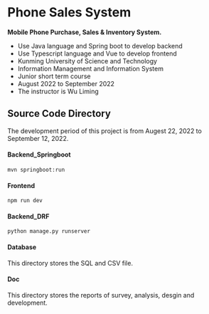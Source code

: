 # Phone Sales System

**Mobile Phone Purchase, Sales & Inventory System.**

- Use Java language and Spring boot to develop backend
- Use Typescript language and Vue to develop frontend
- Kunming University of Science and Technology
- Information Management and Information System
- Junior short term course
- August 2022 to September 2022
- The instructor is Wu Liming

## Source Code Directory

The development period of this project  is from Augest 22, 2022 to September 12, 2022.

#### Backend_Springboot

```shell
mvn springboot:run
```

#### Frontend

```shell
npm run dev
```

#### Backend_DRF

```shell
python manage.py runserver
```

#### Database

This directory stores the SQL and CSV file.

#### Doc

This directory stores the reports of survey, analysis, desgin and  development.
